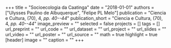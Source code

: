 +++
title = "Socioecologia da Caatinga"
date = "2018-01-01"
authors = ["Ulysses Paulino de Albuquerque", "Felipe PL Melo"]
publication = "Ciencia e Cultura, (70), 4, _pp. 40--44_"
publication_short = "Ciencia e Cultura, (70), 4, _pp. 40--44_"
image_preview = ""
selected = false
projects = []
tags = []
url_preprint = ""
url_code = ""
url_dataset = ""
url_project = ""
url_slides = ""
url_video = ""
url_poster = ""
url_source = ""
math = true
highlight = true
[header]
image = ""
caption = ""
+++
